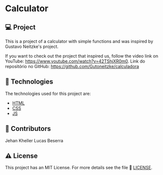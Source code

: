 # Calculator

## 💻 Project
This is a project of a calculator with simple functions and was inspired by Gustavo Neitzke's project.

If you want to check out the project that inspired us, follow the video link on YouTube: https://www.youtube.com/watch?v=42TShjXR0m0.
Link do repositório no GitHub: https://github.com/Gutoneitzke/calculadora

## 📝 Technologies
The technologies used for this project are:

- [HTML](https://developer.mozilla.org/en-US/docs/Web/HTML)
- [CSS](https://developer.mozilla.org/en-US/docs/Web/CSS)
- [JS](https://developer.mozilla.org/en-US/docs/Web/JavaScript)

## 🤝 Contributors

Jehan Kheller
Lucas Beserra

## ⚠️ License
This project has an MIT License.
For more details see the file 🧾 [LICENSE](https://github.com/JehanKheller/Calculator/blob/main/LICENSE.txt).
